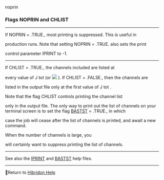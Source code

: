 noprin


###   Flags NOPRIN and  CHLIST


------------------------------


If NOPRIN = .TRUE., most printing is suppressed.  This is useful in

production runs.  Note that setting NOPRIN = .TRUE. also sets the print

control parameter IPRINT to -1.


------------------------------
If CHLIST = .TRUE., the channels included are listed at

every value of  J tot   (or  ![](lbarsmall.gif) ).  If CHLIST = .FALSE., then the channels are

listed in the output file  only at the first value of  J tot  .


Note that the flag CHLIST controls printing the channel list

only in the output file.  The only way to print out the list of channels on your terminal screen is to set the flag  [BASTST](bastst.html)   = .TRUE., in which

case the job will cease after the list of channels is printed, and await a new command.


When the number of channels is large, you

will certainly want to suppress printing the list of channels.


------------------------------


See also the  [IPRINT](iprint.html)    and  [BASTST](bastst.html)   help files.


------------------------------


[](hibhelp.html) [](up_arrow.gif)  Return to  [Hibridon Help](hibhelp.html)
